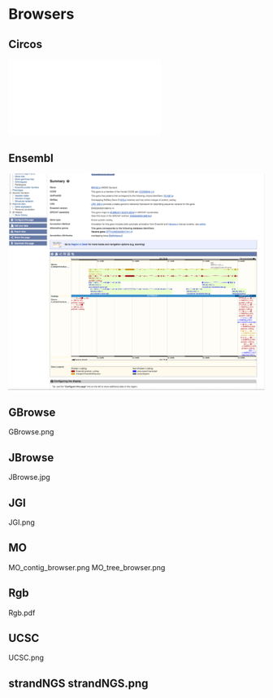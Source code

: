 # Browsers

## Circos

![](./Circos.pdf)

## Ensembl

![](./ENSEMBL.png)


## GBrowse

GBrowse.png

## JBrowse

JBrowse.jpg

## JGI

JGI.png

## MO

MO_contig_browser.png
MO_tree_browser.png

## Rgb

Rgb.pdf

## UCSC

UCSC.png

## strandNGS strandNGS.png
